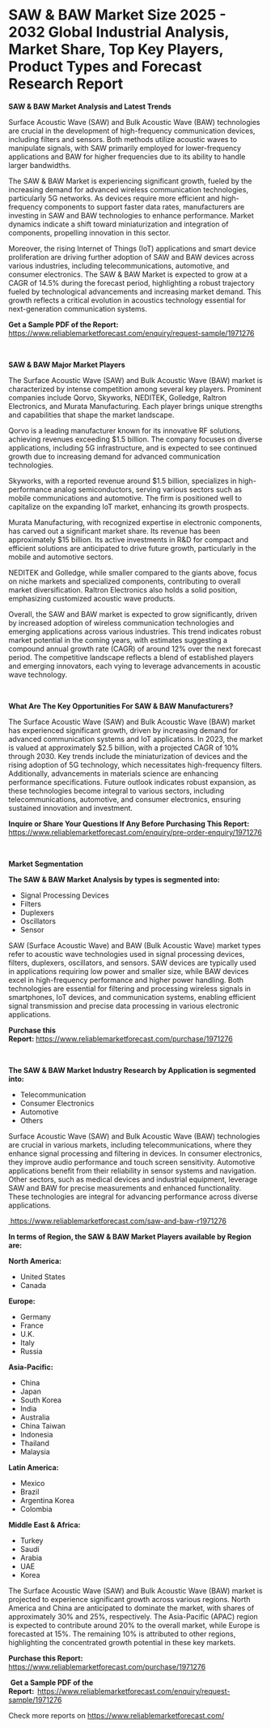 <p><h1>SAW & BAW Market Size 2025 - 2032 Global Industrial Analysis, Market Share, Top Key Players, Product Types and Forecast Research Report</h1></p><p><strong>SAW & BAW Market Analysis and Latest Trends</strong></p>
<p><p>Surface Acoustic Wave (SAW) and Bulk Acoustic Wave (BAW) technologies are crucial in the development of high-frequency communication devices, including filters and sensors. Both methods utilize acoustic waves to manipulate signals, with SAW primarily employed for lower-frequency applications and BAW for higher frequencies due to its ability to handle larger bandwidths.</p><p>The SAW & BAW Market is experiencing significant growth, fueled by the increasing demand for advanced wireless communication technologies, particularly 5G networks. As devices require more efficient and high-frequency components to support faster data rates, manufacturers are investing in SAW and BAW technologies to enhance performance. Market dynamics indicate a shift toward miniaturization and integration of components, propelling innovation in this sector.</p><p>Moreover, the rising Internet of Things (IoT) applications and smart device proliferation are driving further adoption of SAW and BAW devices across various industries, including telecommunications, automotive, and consumer electronics. The SAW & BAW Market is expected to grow at a CAGR of 14.5% during the forecast period, highlighting a robust trajectory fueled by technological advancements and increasing market demand. This growth reflects a critical evolution in acoustics technology essential for next-generation communication systems.</p></p>
<p><strong>Get a Sample PDF of the Report:&nbsp;</strong> <a href="https://www.reliablemarketforecast.com/enquiry/request-sample/1971276?utm_campaign=3461&utm_medium=2&utm_source=Github&utm_content=ia&utm_term=07042025&utm_id=saw-baw">https://www.reliablemarketforecast.com/enquiry/request-sample/1971276</a></p>
<p>&nbsp;</p>
<p><strong>SAW & BAW Major Market Players</strong></p>
<p><p>The Surface Acoustic Wave (SAW) and Bulk Acoustic Wave (BAW) market is characterized by intense competition among several key players. Prominent companies include Qorvo, Skyworks, NEDITEK, Golledge, Raltron Electronics, and Murata Manufacturing. Each player brings unique strengths and capabilities that shape the market landscape.</p><p>Qorvo is a leading manufacturer known for its innovative RF solutions, achieving revenues exceeding $1.5 billion. The company focuses on diverse applications, including 5G infrastructure, and is expected to see continued growth due to increasing demand for advanced communication technologies. </p><p>Skyworks, with a reported revenue around $1.5 billion, specializes in high-performance analog semiconductors, serving various sectors such as mobile communications and automotive. The firm is positioned well to capitalize on the expanding IoT market, enhancing its growth prospects.</p><p>Murata Manufacturing, with recognized expertise in electronic components, has carved out a significant market share. Its revenue has been approximately $15 billion. Its active investments in R&D for compact and efficient solutions are anticipated to drive future growth, particularly in the mobile and automotive sectors.</p><p>NEDITEK and Golledge, while smaller compared to the giants above, focus on niche markets and specialized components, contributing to overall market diversification. Raltron Electronics also holds a solid position, emphasizing customized acoustic wave products.</p><p>Overall, the SAW and BAW market is expected to grow significantly, driven by increased adoption of wireless communication technologies and emerging applications across various industries. This trend indicates robust market potential in the coming years, with estimates suggesting a compound annual growth rate (CAGR) of around 12% over the next forecast period. The competitive landscape reflects a blend of established players and emerging innovators, each vying to leverage advancements in acoustic wave technology.</p></p>
<p>&nbsp;</p>
<p><strong>What Are The Key Opportunities For SAW & BAW Manufacturers?</strong></p>
<p><p>The Surface Acoustic Wave (SAW) and Bulk Acoustic Wave (BAW) market has experienced significant growth, driven by increasing demand for advanced communication systems and IoT applications. In 2023, the market is valued at approximately $2.5 billion, with a projected CAGR of 10% through 2030. Key trends include the miniaturization of devices and the rising adoption of 5G technology, which necessitates high-frequency filters. Additionally, advancements in materials science are enhancing performance specifications. Future outlook indicates robust expansion, as these technologies become integral to various sectors, including telecommunications, automotive, and consumer electronics, ensuring sustained innovation and investment.</p></p>
<p><strong>Inquire or Share Your Questions If Any Before Purchasing This Report:</strong> <a href="https://www.reliablemarketforecast.com/enquiry/pre-order-enquiry/1971276?utm_campaign=3461&utm_medium=2&utm_source=Github&utm_content=ia&utm_term=07042025&utm_id=saw-baw">https://www.reliablemarketforecast.com/enquiry/pre-order-enquiry/1971276</a></p>
<p>&nbsp;</p>
<p><strong>Market Segmentation</strong></p>
<p><strong>The SAW & BAW Market Analysis by types is segmented into:</strong></p>
<p><ul><li>Signal Processing Devices</li><li>Filters</li><li>Duplexers</li><li>Oscillators</li><li>Sensor</li></ul></p>
<p><p>SAW (Surface Acoustic Wave) and BAW (Bulk Acoustic Wave) market types refer to acoustic wave technologies used in signal processing devices, filters, duplexers, oscillators, and sensors. SAW devices are typically used in applications requiring low power and smaller size, while BAW devices excel in high-frequency performance and higher power handling. Both technologies are essential for filtering and processing wireless signals in smartphones, IoT devices, and communication systems, enabling efficient signal transmission and precise data processing in various electronic applications.</p></p>
<p><strong>Purchase this Report:&nbsp;</strong><a href="https://www.reliablemarketforecast.com/purchase/1971276?utm_campaign=3461&utm_medium=2&utm_source=Github&utm_content=ia&utm_term=07042025&utm_id=saw-baw">https://www.reliablemarketforecast.com/purchase/1971276</a></p>
<p>&nbsp;</p>
<p><strong>The SAW & BAW Market Industry Research by Application is segmented into:</strong></p>
<p><ul><li>Telecommunication</li><li>Consumer Electronics</li><li>Automotive</li><li>Others</li></ul></p>
<p><p>Surface Acoustic Wave (SAW) and Bulk Acoustic Wave (BAW) technologies are crucial in various markets, including telecommunications, where they enhance signal processing and filtering in devices. In consumer electronics, they improve audio performance and touch screen sensitivity. Automotive applications benefit from their reliability in sensor systems and navigation. Other sectors, such as medical devices and industrial equipment, leverage SAW and BAW for precise measurements and enhanced functionality. These technologies are integral for advancing performance across diverse applications.</p></p>
<p><a href="https://www.reliablemarketforecast.com/saw-and-baw-r1971276?utm_campaign=3461&utm_medium=2&utm_source=Github&utm_content=ia&utm_term=07042025&utm_id=saw-baw">&nbsp;https://www.reliablemarketforecast.com/saw-and-baw-r1971276</a></p>
<p><strong>In terms of Region, the SAW & BAW Market Players available by Region are:</strong></p>
<p>
    <p> <strong> North America: </strong>
        <ul>
            <li>United States</li>
            <li>Canada</li>
        </ul>
        </p> 
    <p> <strong> Europe: </strong>
        <ul>
            <li>Germany</li>
            <li>France</li>
            <li>U.K.</li>
            <li>Italy</li>
            <li>Russia</li>
        </ul>
        </p> 
    <p> <strong> Asia-Pacific: </strong>
        <ul>
            <li>China</li>
            <li>Japan</li>
            <li>South Korea</li>
            <li>India</li>
            <li>Australia</li>
            <li>China Taiwan</li>
            <li>Indonesia</li>
            <li>Thailand</li>
            <li>Malaysia</li>
        </ul>
        </p> 
    <p> <strong> Latin America: </strong>
        <ul>
            <li>Mexico</li>
            <li>Brazil</li>
            <li>Argentina Korea</li>
            <li>Colombia</li>
        </ul>
        </p> 
    <p> <strong> Middle East & Africa: </strong>
        <ul>
            <li>Turkey</li>
            <li>Saudi</li>
            <li>Arabia</li>
            <li>UAE</li>
            <li>Korea</li>
        </ul>
    </p>
    </p>
<p><p>The Surface Acoustic Wave (SAW) and Bulk Acoustic Wave (BAW) market is projected to experience significant growth across various regions. North America and China are anticipated to dominate the market, with shares of approximately 30% and 25%, respectively. The Asia-Pacific (APAC) region is expected to contribute around 20% to the overall market, while Europe is forecasted at 15%. The remaining 10% is attributed to other regions, highlighting the concentrated growth potential in these key markets.</p></p>
<p><strong>Purchase this Report: </strong><a href="https://www.reliablemarketforecast.com/purchase/1971276?utm_campaign=3461&utm_medium=2&utm_source=Github&utm_content=ia&utm_term=07042025&utm_id=saw-baw">https://www.reliablemarketforecast.com/purchase/1971276</a></p>
<p>&nbsp;<strong>Get a Sample PDF of the Report:&nbsp;&nbsp;</strong><a href="https://www.reliablemarketforecast.com/enquiry/request-sample/1971276?utm_campaign=3461&utm_medium=2&utm_source=Github&utm_content=ia&utm_term=07042025&utm_id=saw-baw">https://www.reliablemarketforecast.com/enquiry/request-sample/1971276</a></p>
<p><strong></strong></p>
<p>Check more reports on <a href="https://www.reliablemarketforecast.com/?utm_campaign=3461&utm_medium=2&utm_source=Github&utm_content=ia&utm_term=07042025&utm_id=saw-baw">https://www.reliablemarketforecast.com/</a></p>